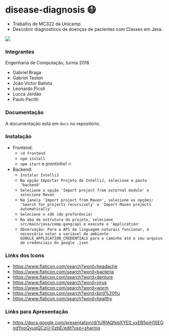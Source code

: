 # disease-diagnosis :mask:
- Trabalho de MC322 da Unicamp.
- Descobrir diagnosticos de doenças de pacientes com Classes em Java.

![](https://media.giphy.com/media/hdev8OfIVgNVu/giphy.gif)

### Integrantes
Engenharia de Computação, turma 2018
- Gabriel Braga
- Gabriel Teston
- João Victor Batista
- Leonardo Picoli
- Lucca Jordão
- Paulo Pacitti

### Documentação
A documentação está em `docs` no repositório.

### Instalação
- Frontend:
  - `cd frontend`
  - `npm install`
  - `npm start` e prontinho! :fire:
- Backend:
  - `Instalar IntelliJ`
  - `Na opção Importar Projeto do IntelliJ, selecione a pasta 'backend'`
  - `Selecione a opção 'Import project from external module' e selecione Maven`
  - `Na janela 'Import project from Maven', selecione as opções: 'Search for projects recursively' e 'Import Maven projects automatically'`
  - `Selecione o sdk (de preferência)`
  - `Na aba de estrutura do projeto, selecione src/main/java/comp.gang/api e execute o 'Application'`
  - `Observação: Para a API de linguagem naturais funcionar, é necessário setar a variável de ambiente GOOGLE_APPLICATION_CREDENTIALS para o caminho até o seu arquivo de credenciais do google .json`

### Links dos Icons
- https://www.flaticon.com/search?word=headache
- https://www.flaticon.com/search?word=bacteria
- https://www.flaticon.com/search?word=denture
- https://www.flaticon.com/search?word=virus
- https://www.flaticon.com/search?word=worm
- https://www.flaticon.com/search?word=bird%20flu
- https://www.flaticon.com/search?word=healthy

### Links para Apresentação
- https://docs.google.com/presentation/d/1URfAQfebXYE0_yxEB5piH1SEGgdYooQvuqQCzU-0zbE/edit?usp=sharing
